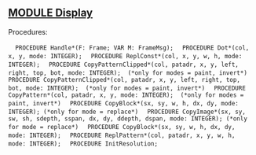 
## [MODULE Display](https://github.com/io-core/Oberon/blob/main/Display.Mod)

Procedures:

[](https://github.com/io-core/Oberon/blob/main/Display.Mod#L27) `  PROCEDURE Handle*(F: Frame; VAR M: FrameMsg);`
[](https://github.com/io-core/Oberon/blob/main/Display.Mod#L34) `  PROCEDURE Dot*(col, x, y, mode: INTEGER);`
[](https://github.com/io-core/Oberon/blob/main/Display.Mod#L50) `  PROCEDURE ReplConst*(col, x, y, w, h, mode: INTEGER);`
[](https://github.com/io-core/Oberon/blob/main/Display.Mod#L92) `  PROCEDURE CopyPatternClipped*(col, patadr, x, y, left, right, top, bot, mode: INTEGER);  (*only for modes = paint, invert*)`
[](https://github.com/io-core/Oberon/blob/main/Display.Mod#L121) `  PROCEDURE CopyPatternClipped*(col, patadr, x, y, left, right, top, bot, mode: INTEGER);  (*only for modes = paint, invert*)`
[](https://github.com/io-core/Oberon/blob/main/Display.Mod#L168) `  PROCEDURE CopyPattern*(col, patadr, x, y, mode: INTEGER);  (*only for modes = paint, invert*)`
[](https://github.com/io-core/Oberon/blob/main/Display.Mod#L173) `  PROCEDURE CopyBlock*(sx, sy, w, h, dx, dy, mode: INTEGER); (*only for mode = replace*)`
[](https://github.com/io-core/Oberon/blob/main/Display.Mod#L230) `  PROCEDURE CopyImage*(sx, sy, sw, sh, sdepth, sspan, dx, dy, ddepth, dspan, mode: INTEGER); (*only for mode = replace*)`
[](https://github.com/io-core/Oberon/blob/main/Display.Mod#L286) `  PROCEDURE CopyBlock*(sx, sy, w, h, dx, dy, mode: INTEGER);`
[](https://github.com/io-core/Oberon/blob/main/Display.Mod#L291) `  PROCEDURE ReplPattern*(col, patadr, x, y, w, h, mode: INTEGER);`
[](https://github.com/io-core/Oberon/blob/main/Display.Mod#L319) `  PROCEDURE InitResolution;`
